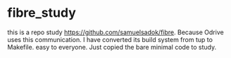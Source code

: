 # fibre_study
this is a repo study https://github.com/samuelsadok/fibre. Because Odrive uses this communication. I have converted its build system from tup to Makefile. easy to everyone. Just copied the bare minimal code to study.
